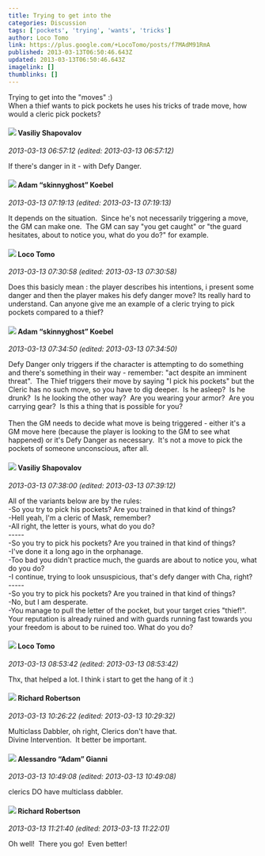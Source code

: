 ```yaml
---
title: Trying to get into the
categories: Discussion
tags: ['pockets', 'trying', 'wants', 'tricks']
author: Loco Tomo
link: https://plus.google.com/+LocoTomo/posts/f7MAdM91RmA
published: 2013-03-13T06:50:46.643Z
updated: 2013-03-13T06:50:46.643Z
imagelink: []
thumblinks: []
---
```


Trying to get into the &quot;moves&quot; :)<br />When a thief wants to pick pockets he uses his tricks of trade move, how would a cleric pick pockets?
<div id='comment z13ksrc5qwjfxpuz304civrgmqbxjjdgj3c'>
  <h4><img src='{{site.baseurl}}//images/avatars/105808699738403752805_photo.jpg'> Vasiliy Shapovalov</h4>
      <p><cite>2013-03-13 06:57:12 (edited: 2013-03-13 06:57:12)</cite></p>
        <p>If there&#39;s danger in it - with Defy Danger.</p>
</div>
        

<div id='comment z13ksrc5qwjfxpuz304civrgmqbxjjdgj3c'>
  <h4><img src='{{site.baseurl}}//images/avatars/112484087750169360510_photo.jpg'> Adam “skinnyghost” Koebel</h4>
      <p><cite>2013-03-13 07:19:13 (edited: 2013-03-13 07:19:13)</cite></p>
        <p>It depends on the situation.  Since he&#39;s not necessarily triggering a move, the GM can make one.  The GM can say &quot;you get caught&quot; or &quot;the guard hesitates, about to notice you, what do you do?&quot; for example.</p>
</div>
        

<div id='comment z13ksrc5qwjfxpuz304civrgmqbxjjdgj3c'>
  <h4><img src='{{site.baseurl}}//images/avatars/111586032076509581969_photo.jpg'> Loco Tomo</h4>
      <p><cite>2013-03-13 07:30:58 (edited: 2013-03-13 07:30:58)</cite></p>
        <p>Does this basicly mean : the player describes his intentions, i present some danger and then the player makes his defy danger move? Its really hard to understand. Can anyone give me an example of a cleric trying to pick pockets compared to a thief?</p>
</div>
        

<div id='comment z13ksrc5qwjfxpuz304civrgmqbxjjdgj3c'>
  <h4><img src='{{site.baseurl}}//images/avatars/112484087750169360510_photo.jpg'> Adam “skinnyghost” Koebel</h4>
      <p><cite>2013-03-13 07:34:50 (edited: 2013-03-13 07:34:50)</cite></p>
        <p>Defy Danger only triggers if the character is attempting to do something and there&#39;s something in their way - remember: &quot;act despite an imminent threat&quot;.  The Thief triggers their move by saying &quot;I pick his pockets&quot; but the Cleric has no such move, so you have to dig deeper.  Is he asleep?  Is he drunk?  Is he looking the other way?  Are you wearing your armor?  Are you carrying gear?  Is this a thing that is possible for you?  <br /><br />Then the GM needs to decide what move is being triggered - either it&#39;s a GM move here (because the player is looking to the GM to see what happened) or it&#39;s Defy Danger as necessary.  It&#39;s not a move to pick the pockets of someone unconscious, after all.</p>
</div>
        

<div id='comment z13ksrc5qwjfxpuz304civrgmqbxjjdgj3c'>
  <h4><img src='{{site.baseurl}}//images/avatars/105808699738403752805_photo.jpg'> Vasiliy Shapovalov</h4>
      <p><cite>2013-03-13 07:38:00 (edited: 2013-03-13 07:39:12)</cite></p>
        <p>All of the variants below are by the rules:<br />-So you try to pick his pockets? Are you trained in that kind of things?<br />-Hell yeah, I&#39;m a cleric of Mask, remember? <br />-All right, the letter is yours, what do you do?<br />-----<br />-So you try to pick his pockets? Are you trained in that kind of things?<br />-I&#39;ve done it a long ago in the orphanage. <br />-Too bad you didn&#39;t practice much, the guards are about to notice you, what do you do?<br />-I continue, trying to look unsuspicious, that&#39;s defy danger with Cha, right?<br />-----<br />-So you try to pick his pockets? Are you trained in that kind of things?<br />-No, but I am desperate.<br />-You manage to pull the letter of the pocket, but your target cries &quot;thief!&quot;. Your reputation is already ruined and with guards running fast towards you your freedom is about to be ruined too. What do you do?</p>
</div>
        

<div id='comment z13ksrc5qwjfxpuz304civrgmqbxjjdgj3c'>
  <h4><img src='{{site.baseurl}}//images/avatars/111586032076509581969_photo.jpg'> Loco Tomo</h4>
      <p><cite>2013-03-13 08:53:42 (edited: 2013-03-13 08:53:42)</cite></p>
        <p>Thx, that helped a lot. I think i start to get the hang of it :)</p>
</div>
        

<div id='comment z13ksrc5qwjfxpuz304civrgmqbxjjdgj3c'>
  <h4><img src='{{site.baseurl}}//images/avatars/108034461092234678612_photo.jpg'> Richard Robertson</h4>
      <p><cite>2013-03-13 10:26:22 (edited: 2013-03-13 10:29:32)</cite></p>
        <p>Multiclass Dabbler, oh right, Clerics don&#39;t have that.<br />Divine Intervention.  It better be important.</p>
</div>
        

<div id='comment z13ksrc5qwjfxpuz304civrgmqbxjjdgj3c'>
  <h4><img src='{{site.baseurl}}//images/avatars/106679386179477817028_photo.jpg'> Alessandro “Adam” Gianni</h4>
      <p><cite>2013-03-13 10:49:08 (edited: 2013-03-13 10:49:08)</cite></p>
        <p>clerics DO have multiclass dabbler.</p>
</div>
        

<div id='comment z13ksrc5qwjfxpuz304civrgmqbxjjdgj3c'>
  <h4><img src='{{site.baseurl}}//images/avatars/108034461092234678612_photo.jpg'> Richard Robertson</h4>
      <p><cite>2013-03-13 11:21:40 (edited: 2013-03-13 11:22:01)</cite></p>
        <p>Oh well!  There you go!  Even better!</p>
</div>
        